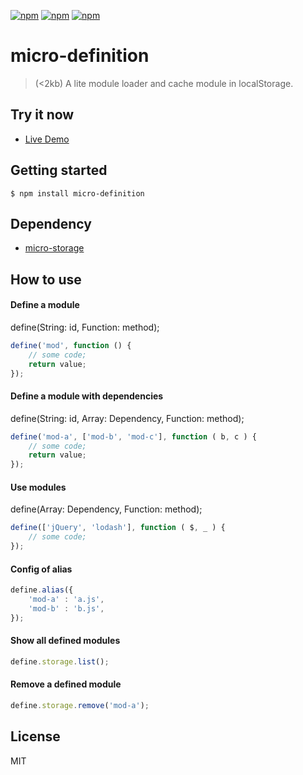 [![npm](https://img.shields.io/npm/l/micro-definition.svg?style=flat-square)](https://www.npmjs.org/package/micro-definition)
[![npm](https://img.shields.io/npm/v/micro-definition.svg?style=flat-square)](https://www.npmjs.org/package/micro-definition)
[![npm](https://img.shields.io/npm/dm/micro-definition.svg?style=flat-square)](https://www.npmjs.org/package/micro-definition)

# micro-definition
> (<2kb) A lite module loader and cache module in localStorage.

## Try it now

* [Live Demo](https://lixinliang.github.io/live-demo/micro-definition/)

## Getting started
```
$ npm install micro-definition
```

## Dependency

* [micro-storage](https://github.com/micro-app/micro-storage)

## How to use

#### Define a module
define(String: id, Function: method);
```javascript
define('mod', function () {
    // some code;
    return value;
});
```

#### Define a module with dependencies
define(String: id, Array: Dependency, Function: method);
```javascript
define('mod-a', ['mod-b', 'mod-c'], function ( b, c ) {
    // some code;
    return value;
});
```

#### Use modules
define(Array: Dependency, Function: method);
````javascript
define(['jQuery', 'lodash'], function ( $, _ ) {
    // some code;
});
````

#### Config of alias
````javascript
define.alias({
    'mod-a' : 'a.js',
    'mod-b' : 'b.js',
});
````

#### Show all defined modules
````javascript
define.storage.list();
````

#### Remove a defined module
````javascript
define.storage.remove('mod-a');
````

## License

MIT
